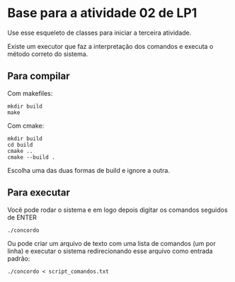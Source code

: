 # Base para a atividade 02 de LP1

<!--como você não fez novos arquivos de teste ou documentou os testes aqui vou considerar 0 neste quesito!-->

Use esse esqueleto de classes para iniciar a terceira atividade.

Existe um executor que faz a interpretação dos comandos e executa o método correto do sistema.

## Para compilar

Com makefiles:
```console
mkdir build
make
```

Com cmake:
```console
mkdir build
cd build
cmake ..
cmake --build .
```

Escolha uma das duas formas de build e ignore a outra.

## Para executar
Você pode rodar o sistema e em logo depois digitar os comandos seguidos de ENTER
```console
./concordo
```

Ou pode criar um arquivo de texto com uma lista de comandos (um por linha) e executar o sistema redirecionando esse arquivo como entrada padrão:
```console
./concordo < script_comandos.txt
```
